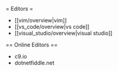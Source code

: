 = Editors =
  * [[vim/overview|vim]]
  * [[vs_code/overview|vs code]]
  * [[visual_studio/overview|visual studio]]

== Online Editors ==
* c9.io
* dotnetfiddle.net

